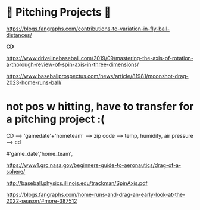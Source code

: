# **💪 Pitching Projects 💪**

https://blogs.fangraphs.com/contributions-to-variation-in-fly-ball-distances/

**CD**

https://www.drivelinebaseball.com/2019/09/mastering-the-axis-of-rotation-a-thorough-review-of-spin-axis-in-three-dimensions/

https://www.baseballprospectus.com/news/article/81981/moonshot-drag-2023-home-runs-ball/

# not pos w hitting, have to transfer for a pitching project :(

CD --> 'gamedate'+'hometeam' --> zip code --> temp, humidity, air pressure --> cd

#'game_date','home_team',

https://www1.grc.nasa.gov/beginners-guide-to-aeronautics/drag-of-a-sphere/

http://baseball.physics.illinois.edu/trackman/SpinAxis.pdf

https://blogs.fangraphs.com/home-runs-and-drag-an-early-look-at-the-2022-season/#more-387512
